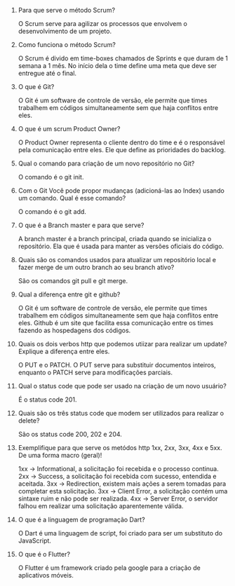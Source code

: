 1) Para que serve o método Scrum?
	
	O Scrum serve para agilizar os processos que envolvem o desenvolvimento de um projeto.

2) Como funciona o método Scrum? 
	
	O Scrum é divido em time-boxes chamados de Sprints e que duram de 1 semana a 1 mês. No início dela o time define uma meta que deve ser entregue até o final.

3) O que é Git? 

	O Git é um software de controle de versão, ele permite que times trabalhem em códigos simultaneamente sem que haja conflitos entre eles.

4) O que é um scrum Product Owner? 

	O Product Owner representa o cliente dentro do time e é o responsável pela comunicação entre eles. Ele que define as prioridades do backlog.

5) Qual o comando para criação de um novo repositório no Git? 

	O comando é o git init.

6) Com o Git Você pode propor mudanças (adicioná-las ao Index) usando um comando. Qual é esse comando?

	O comando é o git add.

7) O que é a Branch master e para que serve? 

	A branch master é a branch principal, criada quando se inicializa o repositório. Ela que é usada para manter as versões oficiais do código.

8) Quais são os comandos usados para atualizar um repositório local e fazer merge de um outro branch ao seu branch ativo? 

	São os comandos git pull e git merge.

9) Qual a diferença entre git e github? 

	O Git é um software de controle de versão, ele permite que times trabalhem em códigos simultaneamente sem que haja conflitos entre eles. Github é um site que facilita essa comunicação entre os times fazendo as hospedagens dos códigos.

10) Quais os dois verbos http que podemos utiizar para realizar um update? Explique a diferença entre eles. 

	O PUT e o PATCH. O PUT serve para substituir documentos inteiros, enquanto o PATCH serve para modificações parciais.

11) Qual o status code que pode ser usado na criação de um novo usuário? 

	É o status code 201.

12) Quais são os três status code que modem ser utilizados para realizar o delete? 

	São os status code 200, 202 e 204.

13) Exemplifique para que serve os metódos http 1xx, 2xx, 3xx, 4xx e 5xx. De uma forma macro (geral)! 

	1xx -> Informational, a solicitação foi recebida e o processo continua.
	2xx -> Success, a solicitação foi recebida com sucesso, entendida e aceitada.
	3xx -> Redirection, existem mais ações a serem tomadas para completar esta solicitação.
	3xx -> Client Error, a solicitação contém uma sintaxe ruim e não pode ser realizada.
	4xx -> Server Error, o servidor falhou em realizar uma solicitação aparentemente válida.

14) O que é a linguagem de programação Dart?

	O Dart é uma linguagem de script, foi criado para ser um substituto do JavaScript.

15) O que é o Flutter?

	O Flutter é um framework criado pela google para a criação de aplicativos móveis.
